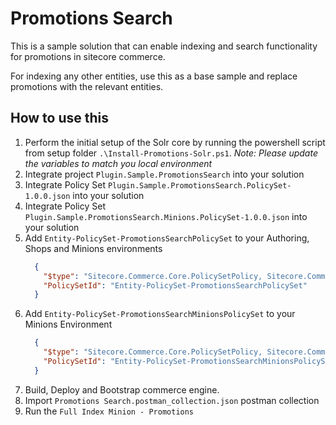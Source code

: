 # Promotions Search

This is a sample solution that can enable indexing and search functionality for promotions in sitecore commerce. 

For indexing any other entities, use this as a base sample and replace promotions with the relevant entities.

## How to use this

1. Perform the initial setup of the Solr core by running the powershell script from setup folder `.\Install-Promotions-Solr.ps1`.
    *Note: Please update the variables to match you local environment*
1. Integrate project `Plugin.Sample.PromotionsSearch` into your solution
1. Integrate Policy Set `Plugin.Sample.PromotionsSearch.PolicySet-1.0.0.json` into your solution
1. Integrate Policy Set `Plugin.Sample.PromotionsSearch.Minions.PolicySet-1.0.0.json` into your solution
1. Add `Entity-PolicySet-PromotionsSearchPolicySet` to your Authoring, Shops and Minions environments
    ```JSON
      {
        "$type": "Sitecore.Commerce.Core.PolicySetPolicy, Sitecore.Commerce.Core",
        "PolicySetId": "Entity-PolicySet-PromotionsSearchPolicySet"
      }    
    ```
1. Add `Entity-PolicySet-PromotionsSearchMinionsPolicySet` to your Minions Environment
    ```JSON
      {
        "$type": "Sitecore.Commerce.Core.PolicySetPolicy, Sitecore.Commerce.Core",
        "PolicySetId": "Entity-PolicySet-PromotionsSearchMinionsPolicySet"
      }    
    ```
1. Build, Deploy and Bootstrap commerce engine.
1. Import `Promotions Search.postman_collection.json` postman collection
1. Run the `Full Index Minion - Promotions`
